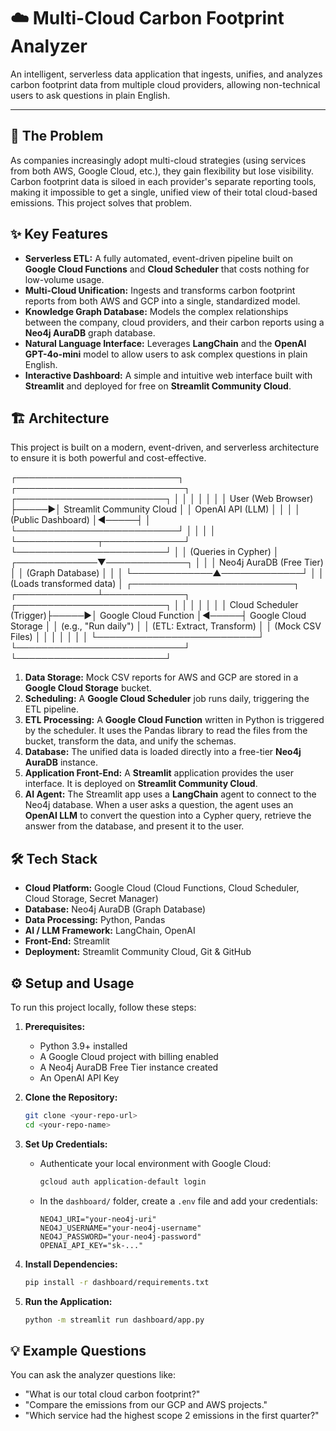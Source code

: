 # ☁️ Multi-Cloud Carbon Footprint Analyzer

An intelligent, serverless data application that ingests, unifies, and analyzes carbon footprint data from multiple cloud providers, allowing non-technical users to ask questions in plain English.

---

## 🚀 The Problem

As companies increasingly adopt multi-cloud strategies (using services from both AWS, Google Cloud, etc.), they gain flexibility but lose visibility. Carbon footprint data is siloed in each provider's separate reporting tools, making it impossible to get a single, unified view of their total cloud-based emissions. This project solves that problem.

## ✨ Key Features

* **Serverless ETL:** A fully automated, event-driven pipeline built on **Google Cloud Functions** and **Cloud Scheduler** that costs nothing for low-volume usage.
* **Multi-Cloud Unification:** Ingests and transforms carbon footprint reports from both AWS and GCP into a single, standardized model.
* **Knowledge Graph Database:** Models the complex relationships between the company, cloud providers, and their carbon reports using a **Neo4j AuraDB** graph database.
* **Natural Language Interface:** Leverages **LangChain** and the **OpenAI GPT-4o-mini** model to allow users to ask complex questions in plain English.
* **Interactive Dashboard:** A simple and intuitive web interface built with **Streamlit** and deployed for free on **Streamlit Community Cloud**.

## 🏗️ Architecture

This project is built on a modern, event-driven, and serverless architecture to ensure it is both powerful and cost-effective.

┌──────────────────────────┐      ┌───────────────────────────┐      ┌────────────────────────┐
│                          │      │                           │      │                        │
│   User (Web Browser)     ├─────►│  Streamlit Community Cloud  │      │   OpenAI API (LLM)     │
│                          │      │  (Public Dashboard)       │◄─────┤                        │
└──────────────────────────┘      │                           │      │                        │
                                  └─────────────┬─────────────┘      └────────────────────────┘
                                                │
                                                │ (Queries in Cypher)
                                                │
                                  ┌─────────────▼─────────────┐
                                  │                           │
                                  │   Neo4j AuraDB (Free Tier)  │
                                  │   (Graph Database)        │
                                  │                           │
                                  └─────────────▲─────────────┘
                                                │
                                                │ (Loads transformed data)
                                                │
┌──────────────────────────┐      ┌─────────────┴─────────────┐      ┌────────────────────────┐
│                          │      │                           │      │                        │
│ Cloud Scheduler (Trigger)├─────►│  Google Cloud Function    │◄─────┤ Google Cloud Storage   │
│ (e.g., "Run daily")      │      │  (ETL: Extract, Transform)  │      │ (Mock CSV Files)       │
│                          │      │                           │      │                        │
└──────────────────────────┘      └───────────────────────────┘      └────────────────────────┘

1.  **Data Storage:** Mock CSV reports for AWS and GCP are stored in a **Google Cloud Storage** bucket.
2.  **Scheduling:** A **Google Cloud Scheduler** job runs daily, triggering the ETL pipeline.
3.  **ETL Processing:** A **Google Cloud Function** written in Python is triggered by the scheduler. It uses the Pandas library to read the files from the bucket, transform the data, and unify the schemas.
4.  **Database:** The unified data is loaded directly into a free-tier **Neo4j AuraDB** instance.
5.  **Application Front-End:** A **Streamlit** application provides the user interface. It is deployed on **Streamlit Community Cloud**.
6.  **AI Agent:** The Streamlit app uses a **LangChain** agent to connect to the Neo4j database. When a user asks a question, the agent uses an **OpenAI LLM** to convert the question into a Cypher query, retrieve the answer from the database, and present it to the user.

## 🛠️ Tech Stack

* **Cloud Platform:** Google Cloud (Cloud Functions, Cloud Scheduler, Cloud Storage, Secret Manager)
* **Database:** Neo4j AuraDB (Graph Database)
* **Data Processing:** Python, Pandas
* **AI / LLM Framework:** LangChain, OpenAI
* **Front-End:** Streamlit
* **Deployment:** Streamlit Community Cloud, Git & GitHub

## ⚙️ Setup and Usage

To run this project locally, follow these steps:

1.  **Prerequisites:**
    * Python 3.9+ installed
    * A Google Cloud project with billing enabled
    * A Neo4j AuraDB Free Tier instance created
    * An OpenAI API Key

2.  **Clone the Repository:**
    ```bash
    git clone <your-repo-url>
    cd <your-repo-name>
    ```

3.  **Set Up Credentials:**
    * Authenticate your local environment with Google Cloud:
        ```bash
        gcloud auth application-default login
        ```
    * In the `dashboard/` folder, create a `.env` file and add your credentials:
        ```
        NEO4J_URI="your-neo4j-uri"
        NEO4J_USERNAME="your-neo4j-username"
        NEO4J_PASSWORD="your-neo4j-password"
        OPENAI_API_KEY="sk-..."
        ```

4.  **Install Dependencies:**
    ```bash
    pip install -r dashboard/requirements.txt
    ```

5.  **Run the Application:**
    ```bash
    python -m streamlit run dashboard/app.py
    ```

## 💡 Example Questions

You can ask the analyzer questions like:
* "What is our total cloud carbon footprint?"
* "Compare the emissions from our GCP and AWS projects."
* "Which service had the highest scope 2 emissions in the first quarter?"